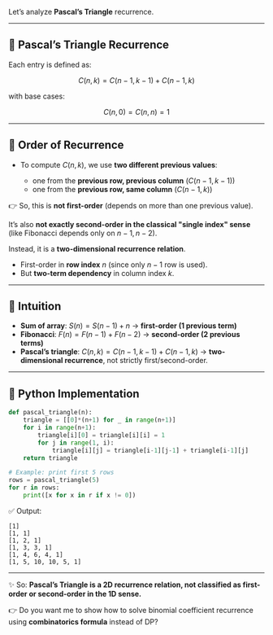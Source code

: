 

Let’s analyze **Pascal’s Triangle** recurrence.

---

## 🔹 Pascal’s Triangle Recurrence

Each entry is defined as:

$$
C(n, k) = C(n-1, k-1) + C(n-1, k)
$$

with base cases:

$$
C(n, 0) = C(n, n) = 1
$$

---

## 🔎 Order of Recurrence

* To compute $C(n, k)$, we use **two different previous values**:

  * one from the **previous row, previous column** ($C(n-1, k-1)$)
  * one from the **previous row, same column** ($C(n-1, k)$)

👉 So, this is **not first-order** (depends on more than one previous value).

It’s also **not exactly second-order in the classical "single index" sense** (like Fibonacci depends only on $n-1, n-2$).

Instead, it is a **two-dimensional recurrence relation**.

* First-order in **row index** $n$ (since only $n-1$ row is used).
* But **two-term dependency** in column index $k$.

---

## 📝 Intuition

* **Sum of array**: $S(n) = S(n-1) + n$ → **first-order (1 previous term)**
* **Fibonacci**: $F(n) = F(n-1) + F(n-2)$ → **second-order (2 previous terms)**
* **Pascal’s triangle**: $C(n, k) = C(n-1,k-1) + C(n-1,k)$ → **two-dimensional recurrence**, not strictly first/second-order.

---

## 🐍 Python Implementation

```python
def pascal_triangle(n):
    triangle = [[0]*(n+1) for _ in range(n+1)]
    for i in range(n+1):
        triangle[i][0] = triangle[i][i] = 1
        for j in range(1, i):
            triangle[i][j] = triangle[i-1][j-1] + triangle[i-1][j]
    return triangle

# Example: print first 5 rows
rows = pascal_triangle(5)
for r in rows:
    print([x for x in r if x != 0])
```

✅ Output:

```
[1]
[1, 1]
[1, 2, 1]
[1, 3, 3, 1]
[1, 4, 6, 4, 1]
[1, 5, 10, 10, 5, 1]
```

---

✨ So: **Pascal’s Triangle is a 2D recurrence relation, not classified as first-order or second-order in the 1D sense.**

👉 Do you want me to show how to solve binomial coefficient recurrence using **combinatorics formula** instead of DP?
